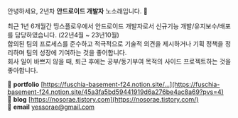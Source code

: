안녕하세요, 2년차 **안드로이드 개발자** 노소래입니다. 👋

최근 1년 6개월간 띵스플로우에서 안드로이드 개발자로서 신규기능 개발/유지보수/배포를 담당하였습니다. (22년4월 ~ 23년10월)
<br/>
합의된 팀의 프로세스를 준수하고 적극적으로 기술적 의견을 제시하거나 기획 정책을 정리하며 팀의 성장에 기여하는 것을 좋어합니다.
<br/>
회사 일이 바쁘지 않을 때, 퇴근 후에는 공부/동기부여 목적의 사이드 프로젝트하는 것을 좋아합니다.

🌟 **portfolio** [https://fuschia-basement-f24.notion.site/...](https://fuschia-basement-f24.notion.site/45a3fa5bd59441919d6a276be4ac8a69?pvs=4)
<br/>
🌟 **blog** [https://nosorae.tistory.com](https://nosorae.tistory.com/)
<br/>
🌟 **email** yessorae@gmail.com
